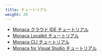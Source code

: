```yaml
---
title: チュートリアル
weight: 20
---
```


- [Monaca クラウド IDE チュートリアル](monaca_ide)
- [Monaca Localkit チュートリアル](monaca_localkit)
- [Monaca CLI チュートリアル](monaca_cli)
- [Monaca for Visual Studio チュートリアル](monaca_vs)

